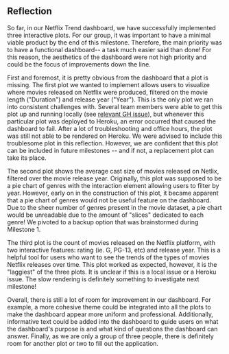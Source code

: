 ## Reflection 

So far, in our Netflix Trend dashboard, we have successfully implemented three interactive plots.  For our group, it was important to have a minimal viable product by the end of this milestone. Therefore, the main priority was to have a functional dashboard-- a task much easier said than done!  For this reason, the aesthetics of the dashboard were not high priority and could be the focus of improvements down the line. 

First and foremost, it is pretty obvious from the dashboard that a plot is missing. The first plot we wanted to implement allows users to visualize where movies released on Netflix were produced, filtered on the movie length ("Duration") and release year ("Year"). This is the only plot we ran into consistent challenges with. Several team members were able to get this plot up and running locally (see [relevant GH issue](https://github.com/UBC-MDS/movie_dashboard/issues/24)), but whenever this particular plot was deployed to Heroku, an error occurred that caused the dashboard to fail. After a lot of troubleshooting and office hours, the plot was still not able to be rendered on Heroku. We were advised to include this troublesome plot in this reflection.  However, we are confident that this plot can be included in future milestones -- and if not, a replacement plot can take its place. 

The second plot shows the average cast size of movies released on Netlix, filtered over the movie release year. Originally, this plot was supposed to be a pie chart of genres with the interaction element allowing users to filter by year. However, early on in the construction of this plot, it became apparent that a pie chart of genres would not be useful feature on the dashboard.  Due to the sheer number of genres present in the movie dataset, a pie chart would be unreadable due to the amount of "slices" dedicated to each genre! We pivoted to a backup option that was brainstormed during Milestone 1. 

The third plot is the count of movies released on the Netflix platform, with two interactive features: rating (ie. G, PG-13, etc) and release year. This is a helpful tool for users who want to see the trends of the types of movies Netflix releases over time. This plot worked as expected, however, it is the "laggiest" of the three plots. It is unclear if this is a local issue or a Heroku issue. The slow rendering is definitely something to investigate next milestone!

Overall, there is still a lot of room for improvement in our dashboard. For example, a more cohesive theme could be integrated into all the plots to make the dashboard appear more uniform and professional. Additionally, informative text could be added into the dashboard to guide users on what the dashboard's purpose is and what kind of questions the dashboard can answer. Finally, as we are only a group of three people, there is definitely room for another plot or two to fill out the application.
